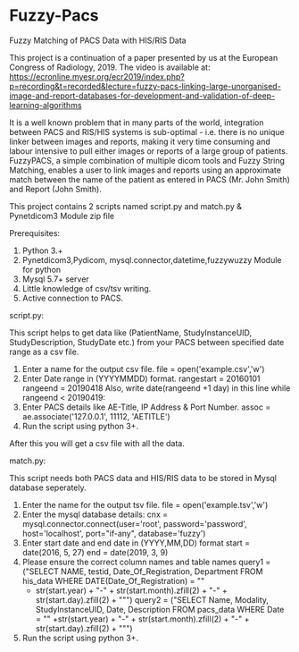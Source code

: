 # Fuzzy-Pacs

Fuzzy Matching of PACS Data with HIS/RIS Data

This project is a continuation of a paper presented by us at the European Congress of Radiology, 2019. 
The video is available at: https://ecronline.myesr.org/ecr2019/index.php?p=recording&t=recorded&lecture=fuzzy-pacs-linking-large-unorganised-image-and-report-databases-for-development-and-validation-of-deep-learning-algorithms

It is a well known problem that in many parts of the world, integration between PACS and RIS/HIS systems is sub-optimal - i.e. there is no unique linker between images and reports, making it very time consuming and labour intensive to pull either images or reports of a large group of patients. FuzzyPACS, a simple combination of multiple dicom tools and Fuzzy String Matching, enables a user to link images and reports using an approximate match between the name of the patient as entered in PACS (Mr. John Smith) and Report (John Smith).

This project contains 2 scripts named script.py and match.py & Pynetdicom3 Module zip file

Prerequisites:
1. Python 3.+
2. Pynetdicom3,Pydicom, mysql.connector,datetime,fuzzywuzzy Module for python
3. Mysql 5.7+ server
4. Little knowledge of csv/tsv writing.
5. Active connection to PACS.

script.py: 

This script helps to get data like (PatientName, StudyInstanceUID, StudyDescription, StudyDate etc.) from your PACS between specified date range as a csv file.

1. Enter a name for the output csv file.
	file = open('example.csv','w')
2. Enter Date range in (YYYYMMDD) format.
	rangestart = 20160101
	rangeend = 20190418
Also, write date(rangeend +1 day) in this line
	while rangeend < 20190419:
3. Enter PACS details like AE-Title, IP Address & Port Number.
	assoc = ae.associate('127.0.0.1', 11112, 'AETITLE')
4. Run the script using python 3+.

After this you will get a csv file with all the data.

match.py:

This script needs both PACS data and HIS/RIS data to be stored in Mysql database seperately.
1. Enter the name for the output tsv file.
	file = open('example.tsv','w')
2. Enter the mysql database details:
	cnx = mysql.connector.connect(user='root', password='password', host='localhost', port="if-any", database='fuzzy')
3. Enter start date and end date in (YYYY,MM,DD) format
	start = date(2016, 5, 27)
	end = date(2019, 3, 9)
4. Please ensure the correct column names and table names
	query1 = ("SELECT NAME, testid, Date_Of_Registration, Department FROM his_data WHERE DATE(Date_Of_Registration) = \""
	 + str(start.year) + "-" + str(start.month).zfill(2) + "-" + str(start.day).zfill(2) + "\"")
	query2 = ("SELECT Name, Modality, StudyInstanceUID, Date, Description FROM pacs_data WHERE Date = \""
	 +str(start.year) + "-" + str(start.month).zfill(2) + "-" + str(start.day).zfill(2) + "\"")
5. Run the script using python 3+.
